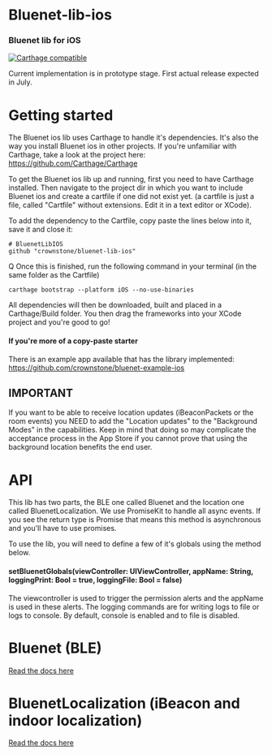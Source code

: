 # Bluenet-lib-ios
### Bluenet lib for iOS

[![Carthage compatible](https://img.shields.io/badge/Carthage-compatible-4BC51D.svg?style=flat)](https://github.com/Carthage/Carthage)

Current implementation is in prototype stage. First actual release expected in July.

# Getting started

The Bluenet ios lib uses Carthage to handle it's dependencies. It's also the way you install Bluenet ios in other projects.
If you're unfamiliar with Carthage, take a look at the project here: https://github.com/Carthage/Carthage

To get the Bluenet ios lib up and running, first you need to have Carthage installed. Then navigate to the project dir in which you want to include Bluenet ios and create a cartfile if one did not exist yet.
(a cartfile is just a file, called "Cartfile" without extensions. Edit it in a text editor or XCode).

To add the dependency to the Cartfile, copy paste the lines below into it, save it and close it:

```
# BluenetLibIOS
github "crownstone/bluenet-lib-ios"
```
Q
Once this is finished, run the following command in your terminal (in the same folder as the Cartfile)

```
carthage bootstrap --platform iOS --no-use-binaries
```

All dependencies will then be downloaded, built and placed in a Carthage/Build folder. You then drag the frameworks into your XCode project and you're good to go!

#### If you're more of a copy-paste starter
There is an example app available that has the library implemented:
https://github.com/crownstone/bluenet-example-ios

## IMPORTANT

If you want to be able to receive location updates (iBeaconPackets or the room events) you NEED to add the "Location updates" to the "Background Modes" in the capabilities. Keep in mind that doing so may
complicate the acceptance process in the App Store if you cannot prove that using the background location benefits the end user.

# API

This lib has two parts, the BLE one called Bluenet and the location one called BluenetLocalization.
We use PromiseKit to handle all async events. If you see the return type is Promise<DataType> that
means this method is asynchronous and you'll have to use promises.

To use the lib, you will need to define a few of it's globals using the method below.

#### setBluenetGlobals(viewController: UIViewController, appName: String, loggingPrint: Bool = true, loggingFile: Bool = false)
The viewcontroller is used to trigger the permission alerts and the appName is used in these alerts. The logging commands are for writing logs to file or logs to console. By default, console is enabled and to file is disabled.

# Bluenet (BLE)

[Read the docs here](./BluenetLibIOS.md)

# BluenetLocalization (iBeacon and indoor localization)

[Read the docs here](./BluenetLocalizationLibIOS.md)
